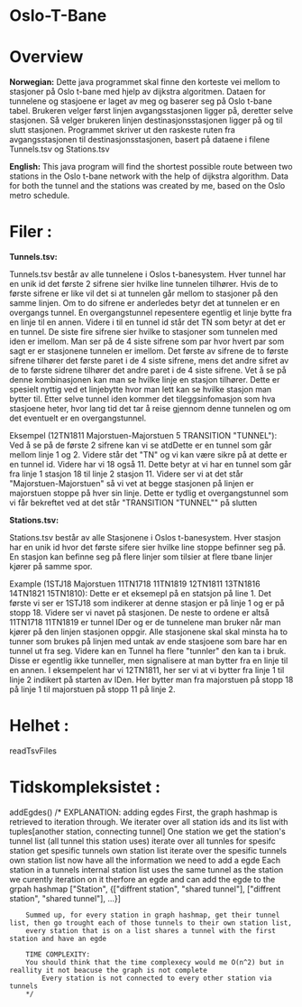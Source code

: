 # Oslo-T-Bane
# Overview
**Norwegian:** 
Dette java programmet skal finne den korteste vei mellom to stasjoner på Oslo t-bane med hjelp av dijkstra algoritmen.
Dataen for tunnelene og stasjoene er laget av meg og baserer seg på Oslo t-bane tabel. Brukeren velger først linjen 
avgangsstasjonen ligger på, deretter selve stasjonen. Så velger brukeren linjen destinasjonsstasjonen ligger på og til
slutt stasjonen. Programmet skriver ut den raskeste ruten fra avgangsstasjonen til destinasjonsstasjonen, basert på 
dataene i filene Tunnels.tsv og Stations.tsv

**English:** 
This java program will find the shortest possible route between two stations in the Oslo t-bane network with the help of dijkstra algorithm. Data for both the tunnel and the stations was created by me, based on the Oslo metro schedule.

# Filer :
**Tunnels.tsv:**

Tunnels.tsv består av alle tunnelene i Oslos t-banesystem. Hver tunnel har en unik id det første 2 sifrene sier hvilke line 
tunnelen tilhører. Hvis de to første sifrene er like vil det si at tunnelen går mellom to stasjoner på den samme linjen. Om
to do sifrene er anderledes betyr det at tunnelen er en overgangs tunnel. En overgangstunnel repesentere egentlig et linje
bytte fra en linje til en annen. Videre i til en tunnel id står det TN som betyr at det er en tunnel. De siste fire sifrene 
sier hvilke to stasjoner som tunnelen med iden er imellom. Man ser på de 4 siste sifrene som par hvor hvert par som sagt er 
er stasjonene tunnelen er imellom. Det første av sifrene de to første sifrene tilhører det første paret i de 4 siste sifrene,
mens det andre sifret av de to første sidrene tilhører det andre paret i de 4 siste sifrene. Vet å se på denne kombinasjonen 
kan man se hvilke linje en stasjon tilhører. Dette er spesielt nyttig ved et linjebytte hvor man lett kan se hvilke stasjon
man bytter til. Etter selve tunnel iden kommer det tileggsinfomasjon som hva stasjoene heter, hvor lang tid det tar å reise 
gjennom denne tunnelen og om det eventuelt er en overgangstunnel.

Eksempel (12TN1811 Majorstuen-Majorstuen 5 TRANSITION "TUNNEL"): Ved å se på de første 2 sifrene kan vi se atdDette er en tunnel som går mellom linje 1 og 2. Videre står det "TN" og vi kan være sikre på at dette er en tunnel id. Videre har vi 18 også 11. Dette betyr at vi har en tunnel som går fra linje 1 stasjon 18 til linje 2 stasjon 11. Videre ser vi at det står "Majorstuen-Majorstuen" så vi vet at begge stasjonen på linjen er  majorstuen stoppe på hver sin linje. Dette er tydlig et overgangstunnel som vi får bekreftet ved at det står "TRANSITION "TUNNEL"" på slutten 


**Stations.tsv:**

Stations.tsv består av alle Stasjonene i Oslos t-banesystem. Hver stasjon har en unik id hvor det første sifere sier hvilke line stoppe befinner seg på. En stasjon kan befinne seg på flere linjer som tilsier at flere tbane linjer kjører på samme spor.  

Example (1STJ18 Majorstuen 11TN1718 11TN1819 12TN1811 13TN1816 14TN1821 15TN1810): Dette er et eksemepl på en statsjon på line 1. Det første vi ser er 1STJ18 som indikerer at denne stasjon er på linje 1 og er på stopp 18. Videre ser vi navet på stasjonen. De neste to ordene er altså 11TN1718 11TN1819 er tunnel IDer og er de tunnelene man bruker når man kjører på den linjen stasjonen oppgir. Alle stasjonene skal skal minsta ha to tunner som brukes på linjen med untak av ende stasjoene som bare har en tunnel ut fra seg. Videre kan en Tunnel ha flere "tunnler" den kan ta i bruk. Disse er egentlig ikke tunneller, men signalisere at man bytter fra en linje til en  annen. I eksempelent har vi 12TN1811, her ser vi at vi bytter fra linje 1 til linje 2 indikert på starten av IDen. Her bytter man fra majorstuen på stopp 18 på linje 1 til majorstuen på stopp 11 på linje 2.


# Helhet :
readTsvFiles

# Tidskompleksistet :
addEgdes()
/* EXPLANATION: adding egdes 
        First, the graph hashmap is retrieved to iteration through. We iterater over all station ids and its list with tuples[another station, connecting tunnel]
            One station we get the station's tunnel list (all tunnel this station uses) 
                iterate over all tunnles for spesifc station 
                    get spesific tunnels own station list
                        iterate over the spesific tunnels own station list
                            now have all the information we need to add a egde
                                Each station in a tunnels internal station list uses the same tunnel as the station we curently iteration on
                                it therfore an egde and can add the egde to the grpah hashmap
                                    ["Station", {["diffrent station", "shared tunnel"], ["diffrent station", "shared tunnel"], ...}]
                
        Summed up, for every station in graph hashmap, get their tunnel list, then go trought each of those tunnels to their own station list,
        every station that is on a list shares a tunnel with the first station and have an egde                  
        
        TIME COMPLEXITY:
        You should think that the time complexecy would me O(n^2) but in reallity it not beacuse the graph is not complete
            Every station is not connected to every other station via tunnels  
        */


